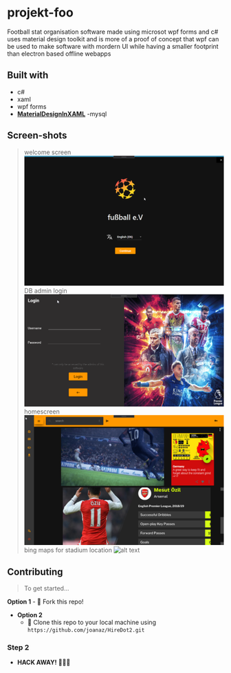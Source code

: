 # projekt-foo
Football stat organisation software made using microsot wpf forms and c#
uses material design toolkit  and is more of a proof of concept that wpf can be used to make software with mordern UI while having a smaller footprint than electron based offline webapps
## Built with
- c#
- xaml
- wpf forms
- <a href="https://github.com/MaterialDesignInXAML/MaterialDesignInXamlToolkit" target="_blank">**MaterialDesignInXAML**</a> 
-mysql
## Screen-shots
>welcome screen
![alt text](https://github.com/AmolDerickSoans/projekt-foo/blob/master/Resources/unqQy5lWKs.png?raw=true)
>DB admin login
![alt text](https://github.com/AmolDerickSoans/projekt-foo/blob/master/Resources/MVwti8r80J.png?raw=true)
>homescreen
![alt text](https://github.com/AmolDerickSoans/projekt-foo/blob/master/Resources/3ygAUb7Ji9.png?raw=true)
>bing maps for stadium location
![alt text](https://github.com/AmolDerickSoans/projekt-foo/blob/master/Resources/trNHXS5yUp.png?raw=true)


## Contributing

> To get started...


**Option 1**
    - 🍴 Fork this repo!

- **Option 2**
    - 👯 Clone this repo to your local machine using `https://github.com/joanaz/HireDot2.git`

### Step 2

- **HACK AWAY!** 🔨🔨🔨
